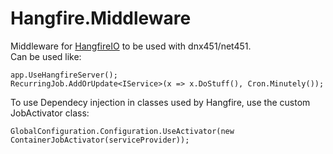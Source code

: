 # Hangfire.Middleware  

Middleware for [HangfireIO](https://github.com/HangfireIO/Hangfire) to be used with dnx451/net451.  
Can be used like:

```
app.UseHangfireServer();
RecurringJob.AddOrUpdate<IService>(x => x.DoStuff(), Cron.Minutely());
```

To use Dependecy injection in classes used by Hangfire, use the custom JobActivator class:
```
GlobalConfiguration.Configuration.UseActivator(new ContainerJobActivator(serviceProvider));
```

